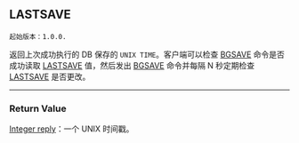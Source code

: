 ## LASTSAVE

    起始版本：1.0.0.

返回上次成功执行的 DB 保存的 `UNIX TIME`。客户端可以检查 [BGSAVE](bgsave.md) 命令是否成功读取 [LASTSAVE](lastsave.md) 值，然后发出 [BGSAVE](bgsave.md) 命令并每隔 N 秒定期检查 [LASTSAVE](lastsave.md) 是否更改。

---

### Return Value

[Integer reply](../topics/protocol.md#resp-integers)：一个 UNIX 时间戳。
